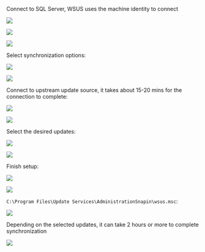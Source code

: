 Connect to SQL Server, WSUS uses the machine identity to connect

![](https://github.com/user-attachments/assets/50bb7f8e-1c8d-42e3-92b9-2fc129e655e1)

![](https://github.com/user-attachments/assets/d0060499-d35c-47c5-8d1e-23dfc2a98d8e)

![](https://github.com/user-attachments/assets/bddc4e92-fead-45de-851f-12fff520d379)

Select synchronization options:

![](https://github.com/user-attachments/assets/37717212-dbd9-4ebc-9de4-38e6c033b228)

![](https://github.com/user-attachments/assets/108e7186-803b-4bbf-a0d5-f7482195ecb9)

Connect to upstream update source, it takes about 15-20 mins for the connection to complete:

![](https://github.com/user-attachments/assets/726dd27a-f140-4786-b785-8f5140bf0e7d)

![](https://github.com/user-attachments/assets/f856fe25-39cb-4ea9-aac0-86772f2ce739)

Select the desired updates:

![](https://github.com/user-attachments/assets/7a29f350-79df-4c68-ba43-2335df0abba7)

![](https://github.com/user-attachments/assets/facd45e4-183b-4028-b5c1-bbf675178896)

Finish setup:

![](https://github.com/user-attachments/assets/2269322d-2956-436c-9be0-7086cc9c091e)

![](https://github.com/user-attachments/assets/9856054b-308c-4983-8901-f284f6bbc510)

`C:\Program Files\Update Services\AdministrationSnapin\wsus.msc`:

![](https://github.com/user-attachments/assets/309b9f75-1816-4601-816d-7b1465c8bc9b)

Depending on the selected updates, it can take 2 hours or more to complete synchronization

![](https://github.com/user-attachments/assets/a3762878-6ffd-4d68-b5e3-f7916fed3b1e)
